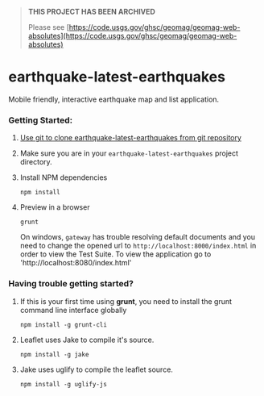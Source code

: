 > **THIS PROJECT HAS BEEN ARCHIVED**
> 
> Please see [https://code.usgs.gov/ghsc/geomag/geomag-web-absolutes](https://code.usgs.gov/ghsc/geomag/geomag-web-absolutes)

earthquake-latest-earthquakes
==============

Mobile friendly, interactive earthquake map and list application.

### Getting Started:
1. [Use git to clone earthquake-latest-earthquakes from git repository](readme_git_install.md)

1. Make sure you are in your `earthquake-latest-earthquakes` project directory.

1. Install NPM dependencies

    `npm install`

1. Preview in a browser

    `grunt`

    On windows, `gateway` has trouble resolving default documents and you need
    to change the opened url to `http://localhost:8000/index.html` in order to
    view the Test Suite.
    To view the application go to 'http://localhost:8080/index.html'

### Having trouble getting started?

1. If this is your first time using **grunt**, you need to install the grunt
command line interface globally

    `npm install -g grunt-cli`

1. Leaflet uses Jake to compile it's source.

    `npm install -g jake`

1. Jake uses uglify to compile the leaflet source.

    `npm install -g uglify-js`

